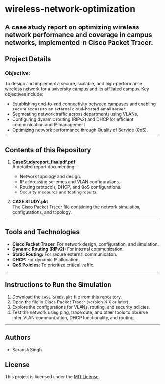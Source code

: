 # wireless-network-optimization
A case study report on optimizing wireless network performance and coverage in campus networks, implemented in Cisco Packet Tracer.
---

## Project Details

### Objective:
To design and implement a secure, scalable, and high-performance wireless network for a university campus and its affiliated campus. Key objectives include:
- Establishing end-to-end connectivity between campuses and enabling secure access to an external cloud-hosted email server.
- Segmenting network traffic across departments using VLANs.
- Configuring dynamic routing (RIPv2) and DHCP for efficient communication and IP management.
- Optimizing network performance through Quality of Service (QoS).

---

## Contents of this Repository

1. **CaseStudyreport_finalpdf.pdf**  
   A detailed report documenting:
   - Network topology and design.
   - IP addressing schemes and VLAN configurations.
   - Routing protocols, DHCP, and QoS configurations.
   - Security measures and testing results.

2. **CASE STUDY.pkt**  
   The Cisco Packet Tracer file containing the network simulation, configurations, and topology.

---

## Tools and Technologies
- **Cisco Packet Tracer:** For network design, configuration, and simulation.
- **Dynamic Routing (RIPv2):** For internal communication.
- **Static Routing:** For secure external communication.
- **DHCP:** For dynamic IP allocation.
- **QoS Policies:** To prioritize critical traffic.

---

## Instructions to Run the Simulation
1. Download the `CASE STUDY.pkt` file from this repository.
2. Open the file in Cisco Packet Tracer (version X.X or later).
3. Explore the configurations for VLANs, routing, and security policies.
4. Test the network using ping, traceroute, and other tools to observe inter-VLAN communication, DHCP functionality, and routing.

---

## Authors
- Saransh Singh

## License
This project is licensed under the [MIT License](https://opensource.org/licenses/MIT).
